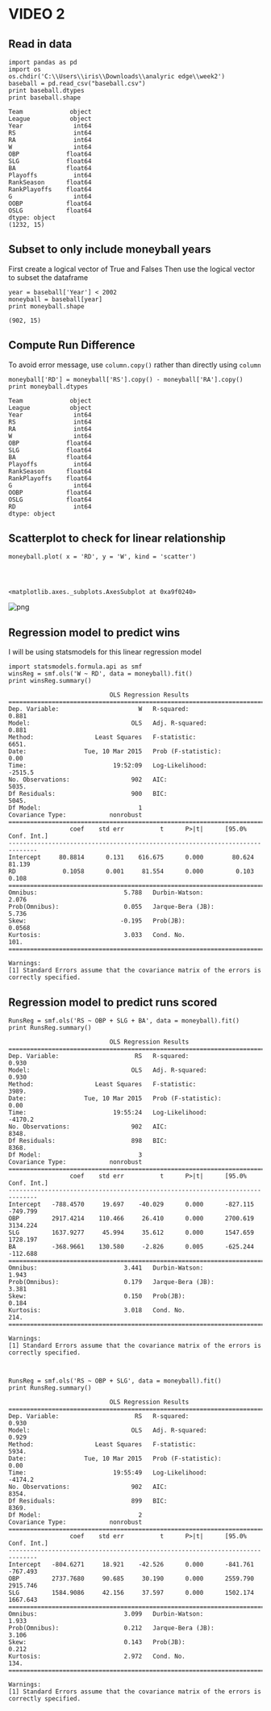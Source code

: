 
# VIDEO 2
## Read in data


    import pandas as pd
    import os
    os.chdir('C:\\Users\\iris\\Downloads\\analyric edge\\week2')
    baseball = pd.read_csv("baseball.csv")
    print baseball.dtypes
    print baseball.shape

    Team             object
    League           object
    Year              int64
    RS                int64
    RA                int64
    W                 int64
    OBP             float64
    SLG             float64
    BA              float64
    Playoffs          int64
    RankSeason      float64
    RankPlayoffs    float64
    G                 int64
    OOBP            float64
    OSLG            float64
    dtype: object
    (1232, 15)
    

## Subset to only include moneyball years
First create a logical vector of True and Falses
Then use the logical vector to subset the dataframe


    year = baseball['Year'] < 2002
    moneyball = baseball[year]
    print moneyball.shape

    (902, 15)
    

## Compute Run Difference
To avoid error message, use `column.copy()` rather than directly using `column`


    moneyball['RD'] = moneyball['RS'].copy() - moneyball['RA'].copy()
    print moneyball.dtypes

    Team             object
    League           object
    Year              int64
    RS                int64
    RA                int64
    W                 int64
    OBP             float64
    SLG             float64
    BA              float64
    Playoffs          int64
    RankSeason      float64
    RankPlayoffs    float64
    G                 int64
    OOBP            float64
    OSLG            float64
    RD                int64
    dtype: object
    

## Scatterplot to check for linear relationship


    moneyball.plot( x = 'RD', y = 'W', kind = 'scatter')




    <matplotlib.axes._subplots.AxesSubplot at 0xa9f0240>




![png](MoneyBall_files/MoneyBall_7_1.png)


## Regression model to predict wins
I will be using statsmodels for this linear regression model


    import statsmodels.formula.api as smf
    winsReg = smf.ols('W ~ RD', data = moneyball).fit()
    print winsReg.summary()

                                OLS Regression Results                            
    ==============================================================================
    Dep. Variable:                      W   R-squared:                       0.881
    Model:                            OLS   Adj. R-squared:                  0.881
    Method:                 Least Squares   F-statistic:                     6651.
    Date:                Tue, 10 Mar 2015   Prob (F-statistic):               0.00
    Time:                        19:52:09   Log-Likelihood:                -2515.5
    No. Observations:                 902   AIC:                             5035.
    Df Residuals:                     900   BIC:                             5045.
    Df Model:                           1                                         
    Covariance Type:            nonrobust                                         
    ==============================================================================
                     coef    std err          t      P>|t|      [95.0% Conf. Int.]
    ------------------------------------------------------------------------------
    Intercept     80.8814      0.131    616.675      0.000        80.624    81.139
    RD             0.1058      0.001     81.554      0.000         0.103     0.108
    ==============================================================================
    Omnibus:                        5.788   Durbin-Watson:                   2.076
    Prob(Omnibus):                  0.055   Jarque-Bera (JB):                5.736
    Skew:                          -0.195   Prob(JB):                       0.0568
    Kurtosis:                       3.033   Cond. No.                         101.
    ==============================================================================
    
    Warnings:
    [1] Standard Errors assume that the covariance matrix of the errors is correctly specified.
    

## Regression model to predict runs scored


    RunsReg = smf.ols('RS ~ OBP + SLG + BA', data = moneyball).fit()
    print RunsReg.summary()

                                OLS Regression Results                            
    ==============================================================================
    Dep. Variable:                     RS   R-squared:                       0.930
    Model:                            OLS   Adj. R-squared:                  0.930
    Method:                 Least Squares   F-statistic:                     3989.
    Date:                Tue, 10 Mar 2015   Prob (F-statistic):               0.00
    Time:                        19:55:24   Log-Likelihood:                -4170.2
    No. Observations:                 902   AIC:                             8348.
    Df Residuals:                     898   BIC:                             8368.
    Df Model:                           3                                         
    Covariance Type:            nonrobust                                         
    ==============================================================================
                     coef    std err          t      P>|t|      [95.0% Conf. Int.]
    ------------------------------------------------------------------------------
    Intercept   -788.4570     19.697    -40.029      0.000      -827.115  -749.799
    OBP         2917.4214    110.466     26.410      0.000      2700.619  3134.224
    SLG         1637.9277     45.994     35.612      0.000      1547.659  1728.197
    BA          -368.9661    130.580     -2.826      0.005      -625.244  -112.688
    ==============================================================================
    Omnibus:                        3.441   Durbin-Watson:                   1.943
    Prob(Omnibus):                  0.179   Jarque-Bera (JB):                3.381
    Skew:                           0.150   Prob(JB):                        0.184
    Kurtosis:                       3.018   Cond. No.                         214.
    ==============================================================================
    
    Warnings:
    [1] Standard Errors assume that the covariance matrix of the errors is correctly specified.
    


    RunsReg = smf.ols('RS ~ OBP + SLG', data = moneyball).fit()
    print RunsReg.summary()

                                OLS Regression Results                            
    ==============================================================================
    Dep. Variable:                     RS   R-squared:                       0.930
    Model:                            OLS   Adj. R-squared:                  0.929
    Method:                 Least Squares   F-statistic:                     5934.
    Date:                Tue, 10 Mar 2015   Prob (F-statistic):               0.00
    Time:                        19:55:49   Log-Likelihood:                -4174.2
    No. Observations:                 902   AIC:                             8354.
    Df Residuals:                     899   BIC:                             8369.
    Df Model:                           2                                         
    Covariance Type:            nonrobust                                         
    ==============================================================================
                     coef    std err          t      P>|t|      [95.0% Conf. Int.]
    ------------------------------------------------------------------------------
    Intercept   -804.6271     18.921    -42.526      0.000      -841.761  -767.493
    OBP         2737.7680     90.685     30.190      0.000      2559.790  2915.746
    SLG         1584.9086     42.156     37.597      0.000      1502.174  1667.643
    ==============================================================================
    Omnibus:                        3.099   Durbin-Watson:                   1.933
    Prob(Omnibus):                  0.212   Jarque-Bera (JB):                3.106
    Skew:                           0.143   Prob(JB):                        0.212
    Kurtosis:                       2.972   Cond. No.                         134.
    ==============================================================================
    
    Warnings:
    [1] Standard Errors assume that the covariance matrix of the errors is correctly specified.
    


    
